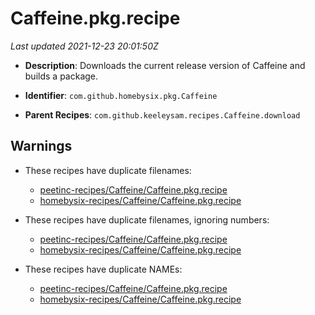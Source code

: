 # Caffeine.pkg.recipe

_Last updated 2021-12-23 20:01:50Z_

- **Description**: Downloads the current release version of Caffeine and builds a package.

- **Identifier**: `com.github.homebysix.pkg.Caffeine`

- **Parent Recipes**: `com.github.keeleysam.recipes.Caffeine.download`


## Warnings

- These recipes have duplicate filenames:
    - [peetinc-recipes/Caffeine/Caffeine.pkg.recipe](/autopkg-dupe-tracker/peetinc-recipes/Caffeine/Caffeine.pkg.recipe)
    - [homebysix-recipes/Caffeine/Caffeine.pkg.recipe](/autopkg-dupe-tracker/homebysix-recipes/Caffeine/Caffeine.pkg.recipe)

- These recipes have duplicate filenames, ignoring numbers:
    - [peetinc-recipes/Caffeine/Caffeine.pkg.recipe](/autopkg-dupe-tracker/peetinc-recipes/Caffeine/Caffeine.pkg.recipe)
    - [homebysix-recipes/Caffeine/Caffeine.pkg.recipe](/autopkg-dupe-tracker/homebysix-recipes/Caffeine/Caffeine.pkg.recipe)

- These recipes have duplicate NAMEs:
    - [peetinc-recipes/Caffeine/Caffeine.pkg.recipe](/autopkg-dupe-tracker/peetinc-recipes/Caffeine/Caffeine.pkg.recipe)
    - [homebysix-recipes/Caffeine/Caffeine.pkg.recipe](/autopkg-dupe-tracker/homebysix-recipes/Caffeine/Caffeine.pkg.recipe)